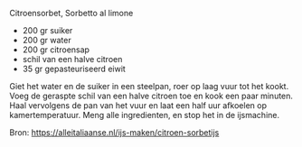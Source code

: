 Citroensorbet, Sorbetto al limone
* 200 gr suiker
* 200 gr water
* 200 gr citroensap
* schil van een halve citroen
* 35 gr gepasteuriseerd eiwit

Giet het water en de suiker in een steelpan, roer op laag vuur tot het kookt.
Voeg de geraspte schil van een halve citroen toe en kook een paar minuten. Haal
vervolgens de pan van het vuur en laat een half uur afkoelen op
kamertemperatuur. Meng alle ingredienten, en stop het in de ijsmachine.

Bron: https://alleitaliaanse.nl/ijs-maken/citroen-sorbetijs
